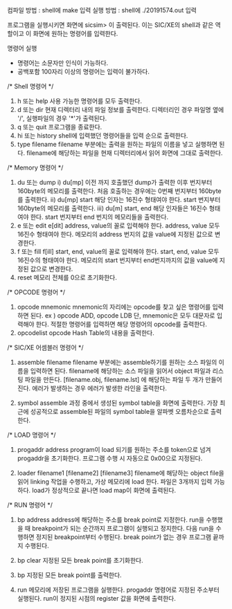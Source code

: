 컴파일 방법	: shell에 make 입력
실행 방법	: shell에 ./20191574.out 입력

프로그램을 실행시키면 화면에 sicsim> 이 출력된다.
이는 SIC/XE의 shell과 같은 역할이고 이 화면에 원하는 명령어를 입력한다.

명령어 실행
- 명령어는 소문자만 인식이 가능하다.
- 공백포함 100자리 이상의 명령어는 입력이 불가하다.


/* Shell 명령어 */

1. h 또는 help
	사용 가능한 명령어를 모두 출력한다.
2. d 또는 dir
	현재 디렉터리 내의 파일 정보를 출력한다.
	디렉터리인 경우 파일명 옆에 '/', 실행파일의 경우 '*'가 출력된다.
3. q 또는 quit
	프로그램을 종료한다.
4. hi 또는 history
	shell에 입력했던 명령어들을 입력 순으로 출력한다.
5. type filename
	filename 부분에는 출력을 원하는 파일의 이름을 넣고 실행하면 된다.
	filename에 해당하는 파일을 현재 디렉터리에서 읽어 화면에 그대로 출력한다.	


/* Memory 명령어 */

1. du 또는 dump
	i)	du[mp]
		이전 까지 호출했던 dump가 출력한 이후 번지부터 160byte의 메모리를 출력한다.
		처음 호출하는 경우에는 0번째 번지부터 160byte를 출력한다.
	ii) du[mp] start
		해당 인자는 16진수 형태여야 한다.
		start 번지부터 160byte의 메모리를 출력한다.
	iii) du[m] start, end
		해당 인자들은 16진수 형태여야 한다.
		start 번지부터 end 번지의 메모리들을 출력한다.
2. e 또는 edit
	e[dit] address, value의 꼴로 입력해야 한다.
	address, value 모두 16진수 형태여야 한다.
	메모리의 address 번지의 값을 value에 지정된 값으로 변경한다.
3. f 또는 fill
	f[ill] start, end, value의 꼴로 입력해야 한다.
	start, end, value 모두 16진수의 형태여야 한다.
	메모리의 start 번지부터 end번지까지의 값을 value에 지정된 값으로 변경한다.
4. reset
	메모리 전체를 0으로 초기화한다.


/* OPCODE 명령어 */

1. opcode mnemonic
	mnemonic의 자리에는 opcode를 찾고 싶은 명령어를 입력하면 된다.
	ex ) opcode ADD, opcode LDB
	단, mnemonic은 모두 대문자로 입력해야 한다.
	적절한 명령어를 입력하면 해당 명령어의 opcode를 출력한다.
2. opcodelist
	opcode Hash Table의 내용을 출력한다.

/* SIC/XE 어셈블러 명령어 */

1. assemble filename
	filename 부분에는 assemble하기를 원하는 소스 파일의 이름을 입력하면 된다.
	filename에 해당하는 소스 파일을 읽어서 object 파일과 리스팅 파일을 만든다.
	[filename.obj, filename.lst] 에 해당하는 파일 두 개가 만들어 진다.
	에러가 발생하는 경우 에러가 발생한 라인을 출력한다.

2. symbol
	assemble 과정 중에서 생성된 symbol table을 화면에 출력한다.
	가장 최근에 성공적으로 assemble된 파일의 symbol table을 알파벳 오름차순으로 출력한다.


/* LOAD 명령어 */

1. progaddr address
	program이 load 되기를 원하는 주소를 token으로 넘겨 progaddr을 초기화한다.
	프로그램 수행 시 자동으로 0x00으로 지정된다.

2. loader filename1 [filename2] [filename3]
	filename에 해당하는 object file을 읽어 linking 작업을 수행하고, 가상 메모리에 load 한다.
	파일은 3개까지 입력 가능하다.
	load가 정상적으로 끝나면 load map이 화면에 출력된다.


/* RUN 명령어 */

1. bp address
	address에 해당하는 주소를 break point로 지정한다.
	run을 수행했을 때 breakpoint가 되는 순간까지 프로그램이 실행되고 정지한다.
	다음 run을 수행하면 정지된 breakpoint부터 수행된다.
	break point가 없는 경우 프로그램 끝까지 수행된다. 

2. bp clear
	지정된 모든 break point를 초기화한다.

3. bp
	지정된 모든 break point를 출력한다.

4. run
	메모리에 저장된 프로그램을 실행한다.
	progaddr 명령어로 지정된 주소부터 실행된다.
	run이 정지된 시점의 register 값을 화면에 출력한다.
